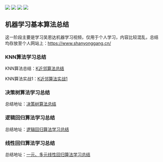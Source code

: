 [![](https://img.shields.io/badge/numpy-1.17.4-green.svg)]() [![](https://img.shields.io/badge/pandas-0.25.1-blue.svg)]() [![](https://img.shields.io/badge/matplotlib-3.1.1-yellow.svg)]() [![](https://img.shields.io/badge/scikit-learn-0.22-red.svg)]()

## 机器学习基本算法总结

这一阶段主要是学习吴恩达机器学习视频，仅用于个人学习，内容比较混乱，总结均存放至个人网站上：https://www.shanyonggang.cn/
### **KNN算法学习总结**
KNN算法总结：[K近邻算法总结](https://www.shanyonggang.cn/article_detail/60/ "K近邻算法总结")

KNN算法实战1：[K近邻算法实战1](https://github.com/ShanYonggang/Machine__Learning/tree/master/KNN/KNN%E5%AE%9E%E6%88%98 "K近邻算法实战1")

### **决策树算法学习总结**
总结地址：[决策树算法总结](https://www.shanyonggang.cn/article_detail/61/ "决策树算法总结")

### **逻辑回归算法学习总结**
总结地址：[逻辑回归算法学习总结](https://www.shanyonggang.cn/article_detail/76/ "逻辑回归算法学习总结")

### **线性回归算法学习总结**
总结地址：[一元、多元线性回归算法学习总结](https://www.shanyonggang.cn/article_detail/74 "一元、多元线性回归算法学习总结")

